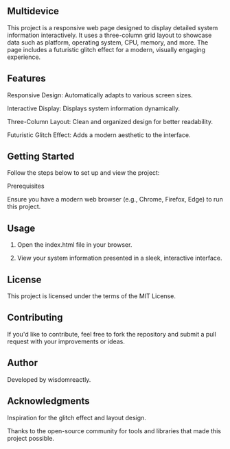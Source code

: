 ## Multidevice

This project is a responsive web page designed to display detailed system information interactively. It uses a three-column grid layout to showcase data such as platform, operating system, CPU, memory, and more. The page includes a futuristic glitch effect for a modern, visually engaging experience.

## Features

Responsive Design: Automatically adapts to various screen sizes.

Interactive Display: Displays system information dynamically.

Three-Column Layout: Clean and organized design for better readability.

Futuristic Glitch Effect: Adds a modern aesthetic to the interface.


## Getting Started

Follow the steps below to set up and view the project:

Prerequisites

Ensure you have a modern web browser (e.g., Chrome, Firefox, Edge) to run this project.

## Usage

1. Open the index.html file in your browser.

2. View your system information presented in a sleek, interactive interface.

## License

This project is licensed under the terms of the MIT License.

## Contributing

If you'd like to contribute, feel free to fork the repository and submit a pull request with your improvements or ideas.

## Author

Developed by wisdomreactly.

## Acknowledgments

Inspiration for the glitch effect and layout design.

Thanks to the open-source community for tools and libraries that made this project possible.
